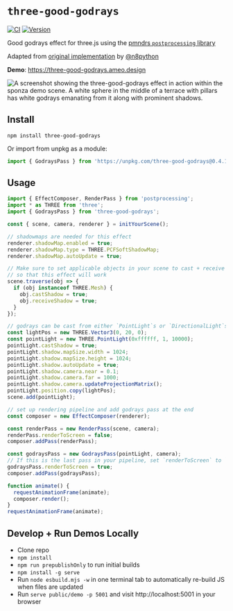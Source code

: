 # `three-good-godrays`

[![CI](https://github.com/ameobea/three-good-godrays/actions/workflows/cd.yml/badge.svg)](https://github.com/ameobea/three-good-godrays/actions/workflows/ci.yml)
[![Version](https://badgen.net/npm/v/three-good-godrays?color=green)](https://www.npmjs.com/package/three-good-godrays)

Good godrays effect for three.js using the [pmndrs `postprocessing` library](https://github.com/pmndrs/postprocessing)

Adapted from [original implementation](https://github.com/n8python/goodGodRays) by [@n8python](https://github.com/n8python)

**Demo**: <https://three-good-godrays.ameo.design>

![A screenshot showing the three-good-godrays effect in action within the sponza demo scene. A white sphere in the middle of a terrace with pillars has white godrays emanating from it along with prominent shadows.](https://ameo.link/u/al8.jpg)

## Install

`npm install three-good-godrays`

Or import from unpkg as a module:

```ts
import { GodraysPass } from 'https://unpkg.com/three-good-godrays@0.4.1/build/three-good-godrays.esm.js';
```

## Usage

```ts
import { EffectComposer, RenderPass } from 'postprocessing';
import * as THREE from 'three';
import { GodraysPass } from 'three-good-godrays';

const { scene, camera, renderer } = initYourScene();

// shadowmaps are needed for this effect
renderer.shadowMap.enabled = true;
renderer.shadowMap.type = THREE.PCFSoftShadowMap;
renderer.shadowMap.autoUpdate = true;

// Make sure to set applicable objects in your scene to cast + receive shadows
// so that this effect will work
scene.traverse(obj => {
  if (obj instanceof THREE.Mesh) {
    obj.castShadow = true;
    obj.receiveShadow = true;
  }
});

// godrays can be cast from either `PointLight`s or `DirectionalLight`s
const lightPos = new THREE.Vector3(0, 20, 0);
const pointLight = new THREE.PointLight(0xffffff, 1, 10000);
pointLight.castShadow = true;
pointLight.shadow.mapSize.width = 1024;
pointLight.shadow.mapSize.height = 1024;
pointLight.shadow.autoUpdate = true;
pointLight.shadow.camera.near = 0.1;
pointLight.shadow.camera.far = 1000;
pointLight.shadow.camera.updateProjectionMatrix();
pointLight.position.copy(lightPos);
scene.add(pointLight);

// set up rendering pipeline and add godrays pass at the end
const composer = new EffectComposer(renderer);

const renderPass = new RenderPass(scene, camera);
renderPass.renderToScreen = false;
composer.addPass(renderPass);

const godraysPass = new GodraysPass(pointLight, camera);
// If this is the last pass in your pipeline, set `renderToScreen` to `true`
godraysPass.renderToScreen = true;
composer.addPass(godraysPass);

function animate() {
  requestAnimationFrame(animate);
  composer.render();
}
requestAnimationFrame(animate);
```

## Develop + Run Demos Locally

- Clone repo
- `npm install`
- `npm run prepublishOnly` to run initial builds
- `npm install -g serve`
- Run `node esbuild.mjs -w` in one terminal tab to automatically re-build JS when files are updated
- Run `serve public/demo -p 5001` and visit http://localhost:5001 in your browser
